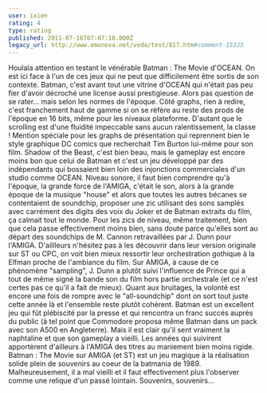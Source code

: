 ```yaml
---
user: ixien
rating: 4
type: rating
published: 2011-07-16T07:07:18.000Z
legacy_url: http://www.emunova.net/veda/test/817.htm#comment-15325
---
```

Houlala attention en testant le vénérable Batman : The Movie d'OCEAN. On est ici face à l'un de ces jeux qui ne peut que difficilement être sortis de son contexte. Batman, c'est avant tout une vitrine d'OCEAN qui n'était pas peu fier d'avoir décroché une license aussi prestigieuse. Alors pas question de se rater... mais selon les normes de l'époque. 
Côté graphs, rien à redire, c'est franchement haut de gamme si on se réfère au reste des prods de l'époque en 16 bits, même pour les niveaux plateforme. D'autant que le scrolling est d'une fluidité impeccable sans aucun ralentissement, la classe ! Mention spéciale pour les graphs de présentation qui reprennent bien le style graphique DC comics que recherchait Tim Burton lui-même pour son film.  Shadow of the Beast, c'est bien beau, mais le gameplay est encore moins bon que celui de Batman et c'est un jeu développé par des indépendants qui bossaient bien loin des injonctions commerciales d'un studio comme OCEAN. 
Niveau sonore, il faut bien comprendre qu'à l'époque, la grande force de l'AMIGA, c'était le son, alors à la grande époque de la musique "house" et alors que toutes les autres bécanes se contentaient de soundchip, proposer une zic utilisant des sons samplés avec carrément des digits des voix du Joker et de Batman extraits du film, ça calmait tout le monde. 
Pour les zics de niveau, même traitement, bien que cela passe effectivement moins bien, sans doute parce qu'elles sont au départ des soundchips de M. Cannon retravaillées par J. Dunn pour l'AMIGA. D'aillleurs n'hésitez pas à les découvrir dans leur version originale sur ST ou CPC, on voit bien mieux ressortir leur orchestration gothique à la Elfman proche de l'ambiance du film. Sur AMIGA, à cause de ce phénomène "sampling", J. Dunn a plutôt suivi l'influence de Prince qui a tout de même signé la bande son du film hors partie orchestrale (et ce n'est certes pas ce qu'il a fait de mieux). Quant aux bruitages, la volonté est encore une fois de rompre avec le "all-soundchip" dont on sort tout juste cette année là et l'ensemble reste plutôt cohérent.
Batman est un excellent jeu qui fût plébiscité par la presse et qui rencontra un franc succés auprès du public (à tel point que Commodore proposa même Batman dans un pack avec son A500 en Angleterre). 
Mais il est clair qu'il sent vraiment la naphtaline et que son gameplay a vieilli. Les années qui suivirent apportèrent d'ailleurs à l'AMIGA des titres au maniement bien moins rigide. 
Batman : The Movie sur AMIGA (et ST) est un jeu magique à la réalisation solide plein de souvenirs au coeur de la batmania de 1989\. Malheureusement, il a mal vieilli et il faut effectivement plus l'observer comme une relique d'un passé lointain. Souvenirs, souvenirs...